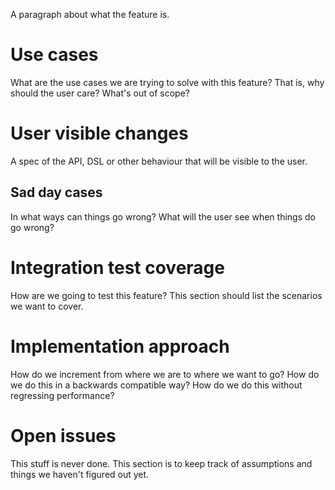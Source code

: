 
A paragraph about what the feature is.

# Use cases

What are the use cases we are trying to solve with this feature? That is, why should the user care? What's out of scope?

# User visible changes

A spec of the API, DSL or other behaviour that will be visible to the user.

## Sad day cases

In what ways can things go wrong? What will the user see when things do go wrong?

# Integration test coverage

How are we going to test this feature? This section should list the scenarios we want to cover.

# Implementation approach

How do we increment from where we are to where we want to go? How do we do this in a backwards compatible way? How do we do this without regressing performance?

# Open issues

This stuff is never done. This section is to keep track of assumptions and things we haven't figured out yet.
